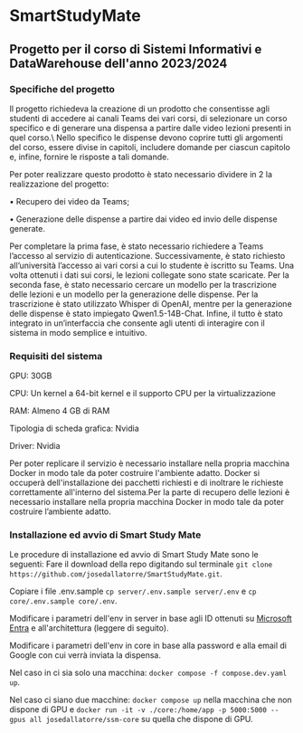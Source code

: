 # SmartStudyMate

## Progetto per il corso di Sistemi Informativi e DataWarehouse dell'anno 2023/2024

### Specifiche del progetto
Il progetto richiedeva la creazione di un prodotto che consentisse agli studenti di accedere ai canali Teams dei vari corsi, di selezionare un corso specifico e di generare una dispensa a partire dalle video lezioni presenti in quel corso.\\
Nello specifico le dispense devono coprire tutti gli argomenti del corso, essere divise in capitoli, includere domande per ciascun capitolo e, infine, fornire le risposte a tali domande.

Per poter realizzare questo prodotto è stato necessario dividere in 2 la realizzazione del progetto:

• Recupero dei video da Teams;

• Generazione delle dispense a partire dai video ed invio delle dispense generate.

Per completare la prima fase, è stato necessario richiedere a Teams l’accesso al servizio di autenticazione. Successivamente, è stato richiesto all’università l’accesso ai vari corsi a cui lo studente è iscritto su Teams. Una volta ottenuti i dati sui corsi, le lezioni collegate sono state scaricate.
Per la seconda fase, è stato necessario cercare un modello per la trascrizione delle lezioni e un modello per la generazione delle dispense. Per la trascrizione è stato utilizzato Whisper di OpenAI, mentre per la generazione delle dispense è stato impiegato Qwen1.5-14B-Chat.
Infine, il tutto è stato integrato in un’interfaccia che consente agli utenti di interagire con il sistema in modo semplice e intuitivo.

### Requisiti del sistema
GPU: 30GB

CPU: Un kernel a 64-bit kernel e il supporto CPU per la virtualizzazione

RAM: Almeno 4 GB di RAM 

Tipologia di scheda grafica: Nvidia

Driver: Nvidia

Per poter replicare il servizio è necessario installare nella propria macchina Docker in modo tale da poter costruire l'ambiente adatto.
Docker si occuperà dell'installazione dei pacchetti richiesti e di inoltrare le richieste correttamente all'interno del sistema.Per la parte di recupero delle lezioni è necessario installare nella propria macchina Docker in modo tale da poter costruire l’ambiente adatto.


### Installazione ed avvio di Smart Study Mate

Le procedure di installazione ed avvio di Smart Study Mate sono le seguenti:
Fare il download della repo digitando sul terminale `git clone https://github.com/josedallatorre/SmartStudyMate.git`.

Copiare i file .env.sample `cp server/.env.sample server/.env` e `cp core/.env.sample core/.env`.

Modificare i parametri dell'env in server in base agli ID ottenuti su [Microsoft Entra](https://entra.microsoft.com/#home) e all'architettura (leggere di seguito).

Modificare i parametri dell'env in core in base alla password e alla email di Google con cui verrà inviata la dispensa.

Nel caso in ci sia solo una macchina: `docker compose -f compose.dev.yaml up`.

Nel caso ci siano due macchine: `docker compose up` nella macchina che non dispone di GPU e 
`docker run -it -v ./core:/home/app -p 5000:5000 --gpus all josedallatorre/ssm-core` su quella che dispone di GPU.
